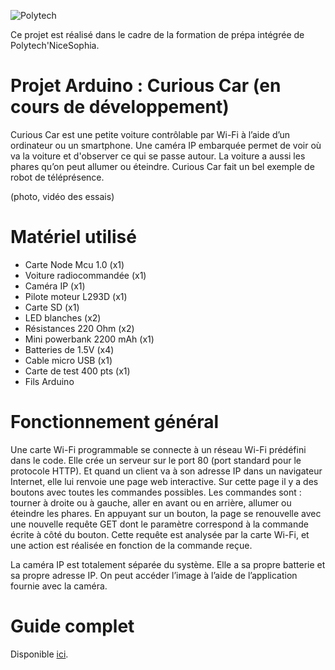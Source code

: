 ![Polytech](http://www.polytechnice.fr/jahia/jsp/jahia/templates/inc/img/polytech_nice-sophia.png)

Ce projet est réalisé dans le cadre de la formation de prépa intégrée de Polytech'NiceSophia.

# Projet Arduino : Curious Car (en cours de développement)

Curious Car est une petite voiture contrôlable par Wi-Fi à l’aide d’un ordinateur ou un smartphone. Une caméra IP embarquée permet de voir où va la voiture et d'observer ce qui se passe autour. La voiture a aussi les phares qu’on peut allumer ou éteindre. Curious Car fait un bel exemple de robot de téléprésence.

(photo, vidéo des essais)

# Matériel utilisé

* Carte Node Mcu 1.0 (x1)
* Voiture radiocommandée (x1)
* Caméra IP (x1)
* Pilote moteur L293D (x1)
* Carte SD (x1)
* LED blanches (x2)
* Résistances 220 Ohm (x2)
* Mini powerbank 2200 mAh (x1)
* Batteries de 1.5V (x4)
* Cable micro USB (x1)
* Carte de test 400 pts (x1)
* Fils Arduino

# Fonctionnement général

Une carte Wi-Fi programmable se connecte à un réseau Wi-Fi prédéfini dans le code. Elle crée un serveur sur le port 80 (port standard pour le protocole HTTP). Et quand un client va à son adresse IP dans un navigateur Internet, elle lui renvoie une page web interactive. Sur cette page il y a des boutons avec toutes les commandes possibles. Les commandes sont : tourner à droite ou à gauche, aller en avant ou en arrière, allumer ou éteindre les phares. En appuyant sur un bouton, la page se renouvelle avec une nouvelle requête GET dont le paramètre correspond à la commande écrite à côté du bouton. Cette requête est analysée par la carte Wi-Fi, et une action est réalisée en fonction de la commande reçue.

La caméra IP est totalement séparée du système. Elle a sa propre batterie et sa propre adresse IP. On peut accéder l’image à l’aide de l’application fournie avec la caméra.

# Guide complet

Disponible [ici](https://github.com/Livelinndy/PeiP2_Arduino_CuriousCar/blob/master/tutorial/fr.md).
